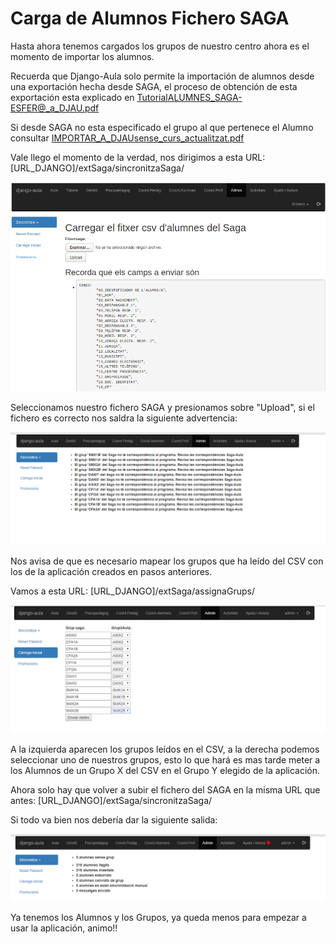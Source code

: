 # Carga de Alumnos Fichero SAGA

Hasta ahora tenemos cargados los grupos de nuestro centro ahora es el momento de importar los alumnos.

Recuerda que Django-Aula solo permite la importación de alumnos desde una exportación hecha desde SAGA, el proceso de obtención de esta exportación esta explicado en [TutorialALUMNES_SAGA-ESFER@_a_DJAU.pdf](../../../installacio/TutorialALUMNES_SAGA-ESFER@_a_DJAU.pdf)

Si desde SAGA no esta especificado el grupo al que pertenece el Alumno consultar [IMPORTAR_A_DJAUsense_curs_actualitzat.pdf](../../../installacio/IMPORTAR_A_DJAUsense_curs_actualitzat.pdf)

Vale llego el momento de la verdad, nos dirigimos a esta URL: \[URL\_DJANGO\]/extSaga/sincronitzaSaga/ 

![](../../.gitbook/assets/image%20%2813%29.png)

Seleccionamos nuestro fichero SAGA  y presionamos sobre "Upload", si el fichero es correcto nos saldra la siguiente advertencia:

![](../../.gitbook/assets/image%20%2829%29.png)

Nos avisa de que es necesario mapear los grupos que ha leído del CSV con los de la aplicación creados en pasos anteriores.

Vamos a esta URL: \[URL\_DJANGO\]/extSaga/assignaGrups/

![](../../.gitbook/assets/image%20%2817%29.png)

A la izquierda aparecen los grupos leídos en el CSV, a la derecha podemos seleccionar uno de nuestros grupos, esto lo que hará es mas tarde meter a los Alumnos de un Grupo X del CSV en el Grupo Y elegido de la aplicación.

Ahora solo hay que volver a subir el fichero del SAGA en la misma URL que antes: \[URL\_DJANGO\]/extSaga/sincronitzaSaga/

Si todo va bien nos debería dar la siguiente salida:

![](../../.gitbook/assets/image%20%281%29.png)

Ya tenemos los Alumnos y los Grupos, ya queda menos para empezar a usar la aplicación, animo!!

